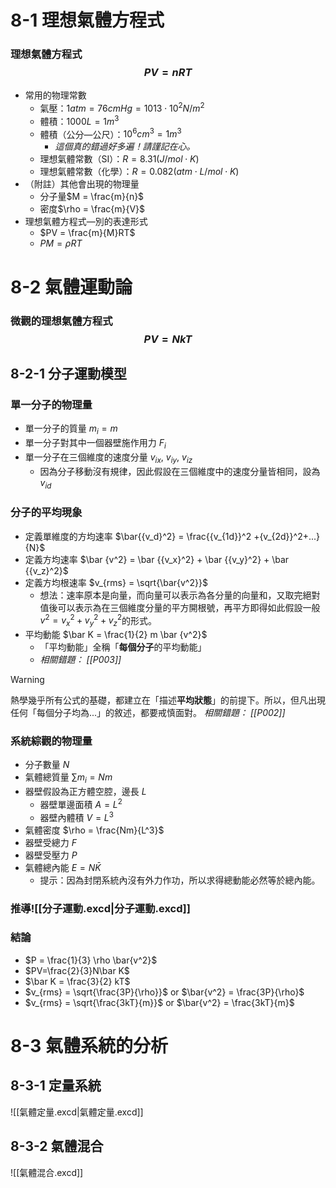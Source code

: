 # 8-1 理想氣體方程式
### 理想氣體方程式$$PV=nRT$$
- 常用的物理常數
	- 氣壓：$1atm = 76cmHg =1013 \cdot 10^2 N/m^2$ 
	- 體積：$1000L = 1m^3$
	- 體積（公分—公尺）：$10^6 cm^3 = 1m^3$
		- *這個真的錯過好多遍！請謹記在心。*
	- 理想氣體常數（SI）：$R = 8.31(J/mol \cdot K)$ 
	- 理想氣體常數（化學）：$R = 0.082 (atm\cdot L / mol\cdot K)$ 
- （附註）其他會出現的物理量
	- 分子量$M = \frac{m}{n}$
	- 密度$\rho = \frac{m}{V}$
- 理想氣體方程式—別的表達形式
	- $PV = \frac{m}{M}RT$
	- $PM = \rho RT$


# 8-2 氣體運動論
### 微觀的理想氣體方程式 $$PV = NkT$$
## 8-2-1 分子運動模型
### 單一分子的物理量
- 單一分子的質量 $m_i = m$
- 單一分子對其中一個器壁施作用力 $F_i$
- 單一分子在三個維度的速度分量 $v_{ix}$, $v_{iy}$, $v_{iz}$
	- 因為分子移動沒有規律，因此假設在三個維度中的速度分量皆相同，設為$v_{id}$
### 分子的平均現象
- 定義單維度的方均速率 $\bar{{v_d}^2} = \frac{{v_{1d}}^2 +{v_{2d}}^2+...}{N}$
- 定義方均速率 $\bar {v^2} = \bar {{v_x}^2} + \bar {{v_y}^2} + \bar {{v_z}^2}$
- 定義方均根速率 $v_{rms} = \sqrt{\bar{v^2}}$ 
	- 想法：速率原本是向量，而向量可以表示為各分量的向量和，又取完絕對值後可以表示為在三個維度分量的平方開根號，再平方即得如此假設一般$v^2 = {v_x}^2 + {v_y}^2 + {v_z}^2$的形式。
- 平均動能 $\bar K = \frac{1}{2} m \bar {v^2}$
	- 「平均動能」全稱「**每個分子**的平均動能」
	-  *相關錯題： [[P003]]*
> [!Warning]
> 熱學幾乎所有公式的基礎，都建立在「描述**平均狀態**」的前提下。所以，但凡出現任何「每個分子均為...」的敘述，都要戒慎面對。
> *相關錯題： [[P002]]*
### 系統綜觀的物理量
- 分子數量 $N$
- 氣體總質量 $\sum m_i = Nm$
- 器壁假設為正方體空腔，邊長 $L$
	- 器壁單邊面積 $A = L^2$
	- 器壁內體積 $V = L^3$
- 氣體密度 $\rho = \frac{Nm}{L^3}$
- 器壁受總力 $F$
- 器壁受壓力 $P$
- 氣體總內能 $E = N \bar K$
	- 提示：因為封閉系統內沒有外力作功，所以求得總動能必然等於總內能。
### 推導![[分子運動.excd|分子運動.excd]]
### 結論
- $P = \frac{1}{3} \rho \bar{v^2}$
- $PV=\frac{2}{3}N\bar K$
- $\bar K = \frac{3}{2} kT$
- $v_{rms} = \sqrt{\frac{3P}{\rho}}$ or $\bar{v^2} = \frac{3P}{\rho}$
- $v_{rms} = \sqrt{\frac{3kT}{m}}$ or $\bar{v^2} = \frac{3kT}{m}$

# 8-3 氣體系統的分析
## 8-3-1 定量系統
![[氣體定量.excd|氣體定量.excd]]
## 8-3-2 氣體混合
![[氣體混合.excd]]